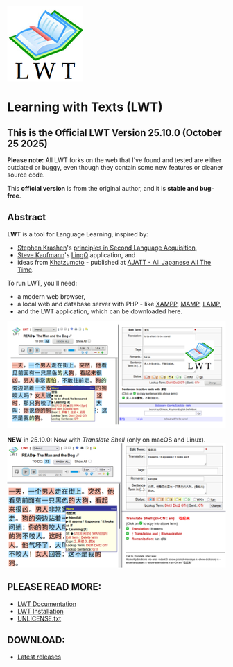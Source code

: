 ![LWT](img/lwt_icon_big.png)

# Learning with Texts (LWT)

## This is the Official LWT Version 25.10.0 (October 25 2025)

**Please note:** All LWT forks on the web that I've found and tested are either outdated or buggy, even though they contain some new features or cleaner source code. 

This **official version** is from the original author, and it is **stable and bug-free**.

## Abstract

**LWT** is a tool for Language Learning, inspired by:

- [Stephen Krashen](https://en.wikipedia.org/wiki/Stephen_Krashen)'s [principles in Second Language Acquisition](https://www.sdkrashen.com/content/books/principles_and_practice.pdf),
- [Steve Kaufmann](https://en.wikipedia.org/wiki/Steve_Kaufmann)'s [LingQ](https://www.lingq.com) application, and
- ideas from [Khatzumoto](https://x.com/ajatt) - published at [AJATT - All Japanese All The Time](https://alljapanesealltheti.me/index.html).

To run LWT, you'll need:

- a modern web browser,
- a local web and database server with PHP - like [XAMPP](https://www.apachefriends.org/index.html), [MAMP](https://www.mamp.info/en/mac/), [LAMP](https://en.wikipedia.org/wiki/LAMP_(software_bundle)),
- and the LWT application, which can be downloaded here.

![Screenshot1](img/lwt_screenshot.png)

**NEW** in 25.10.0: Now with *Translate Shell* (only on macOS and Linux).
![Screenshot2](img/lwt-with-translate-shell.png)


## PLEASE READ MORE:

- [LWT Documentation](https://hapepo23.github.io/lwt/info.htm)
- [LWT Installation](https://hapepo23.github.io/lwt/LWT_INSTALLATION.txt)
- [UNLICENSE.txt](UNLICENSE.txt)

## DOWNLOAD:

- [Latest releases](https://github.com/hapepo23/learning-with-texts/releases)


